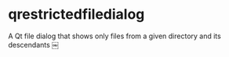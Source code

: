 # qrestrictedfiledialog
A Qt file dialog that shows only files from a given directory and its descendants ￼
